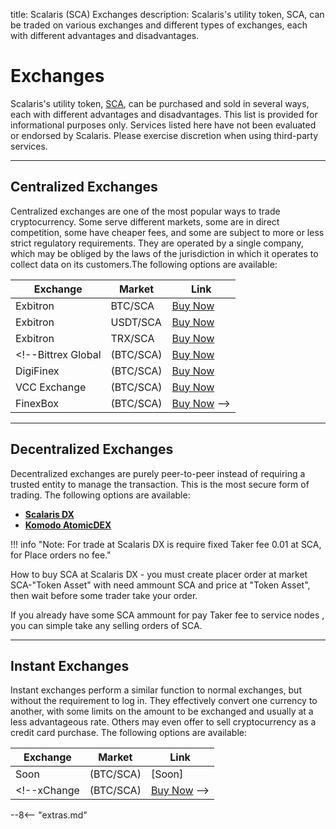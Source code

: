 title: Scalaris (SCA) Exchanges
description: Scalaris's utility token, SCA, can be traded on various exchanges and different types of  exchanges, each with different advantages and disadvantages.


# Exchanges
Scalaris's utility token, [SCA](/blockchain/introduction), can be purchased and sold in several ways, each with different advantages and disadvantages. This list is provided for informational purposes only. Services listed here have not been evaluated or endorsed by Scalaris. Please exercise discretion when using third-party services.

---

## Centralized Exchanges
Centralized exchanges are one of the most popular ways to trade cryptocurrency. Some serve different markets, some are in direct competition, some have cheaper fees, and some are subject to more or less strict regulatory requirements. They are operated by a single company, which may be obliged by the laws of the jurisdiction in which it operates to collect data on its customers.The following options are available:

Exchange        | Market        | Link
----------------|---------------|------
Exbitron            | BTC/SCA   | [Buy Now](https://www.exbitron.com/trading/scabtc)
Exbitron            | USDT/SCA   | [Buy Now](https://www.exbitron.com/trading/scausdt)
Exbitron          | TRX/SCA   | [Buy Now](https://www.exbitron.com/trading/scatrx)
<!--Bittrex Global  | (BTC/SCA)   | [Buy Now](https://global.bittrex.com/Market/Index?MarketName=BTC-SCA)
DigiFinex       | (BTC/SCA)   | [Buy Now](https://www.digifinex.io/en-ww/trade/BTC/SCA)
VCC Exchange    | (BTC/SCA)   | [Buy Now](https://vcc.exchange/exchange/basic?currency=btc&coin=block)
FinexBox        | (BTC/SCA)   | [Buy Now](https://www.finexbox.com/market/pair/SCA-BTC.html) -->

---

## Decentralized Exchanges
Decentralized exchanges are purely peer-to-peer instead of requiring a trusted entity to manage the transaction. This is the most secure form of trading. The following options are available:


* [__Scalaris DX__](/scalarisdx/setup)
* [__Komodo AtomicDEX__](https://komodoplatform.com/en/wallets.html)

!!! info "Note: For trade at Scalaris DX is require fixed Taker fee 0.01 at SCA, for Place orders no fee."

How to buy SCA at Scalaris DX - you must create placer order at market SCA-"Token Asset" with need ammount SCA and price at "Token Asset", then wait before some trader take your order.

If you already have some SCA ammount for pay Taker fee to service nodes , you can simple take any selling orders of SCA.

---

## Instant Exchanges
Instant exchanges perform a similar function to normal exchanges, but without the requirement to log in. They effectively convert one currency to another, with some limits on the amount to be exchanged and usually at a less advantageous rate. Others may even offer to sell cryptocurrency as a credit card purchase. The following options are available:

Exchange        | Market        | Link
----------------|---------------|------
Soon            | (BTC/SCA)   | [Soon]
<!--xChange         | (BTC/SCA)   | [Buy Now](https://xchange.me/) -->













<script type="text/javascript">
// read instructions for related links in ../snippets/extras.md
var relatedLinks = [];
</script>

--8<-- "extras.md"





